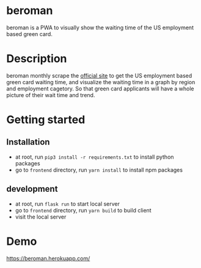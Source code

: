 # beroman
beroman is a PWA to visually show the waiting time of the US employment based green card.

# Description
beroman monthly scrape the [official site](https://travel.state.gov/content/travel/en/legal/visa-law0/visa-bulletin.html) to get the US employment based green card waiting time, and visualize the waiting time in a graph by region and employment cagetory. So that green card applicants will have a whole picture of their wait time and trend.

# Getting started
## Installation
- at root, run `pip3 install -r requirements.txt` to install python packages
- go to `frontend` directory, run `yarn install` to install npm packages
## development
- at root, run `flask run` to start local server
- go to `frontend` directory, run `yarn build` to build client
- visit the local server

# Demo
https://beroman.herokuapp.com/
